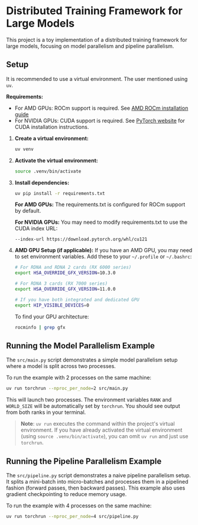 # Distributed Training Framework for Large Models

This project is a toy implementation of a distributed training framework for large models, focusing on model parallelism and pipeline parallelism. 

## Setup

It is recommended to use a virtual environment. The user mentioned using `uv`.

**Requirements:**
- For AMD GPUs: ROCm support is required. See [AMD ROCm installation guide](https://rocm.docs.amd.com/)
- For NVIDIA GPUs: CUDA support is required. See [PyTorch website](https://pytorch.org/) for CUDA installation instructions.

1.  **Create a virtual environment:**
    ```bash
    uv venv
    ```

2.  **Activate the virtual environment:**
    ```bash
    source .venv/bin/activate
    ```

3.  **Install dependencies:**
    ```bash
    uv pip install -r requirements.txt
    ```
    
    **For AMD GPUs:** The requirements.txt is configured for ROCm support by default.
    
    **For NVIDIA GPUs:** You may need to modify requirements.txt to use the CUDA index URL:
    ```
    --index-url https://download.pytorch.org/whl/cu121
    ```

4.  **AMD GPU Setup (if applicable):**
    If you have an AMD GPU, you may need to set environment variables. Add these to your `~/.profile` or `~/.bashrc`:
    ```bash
    # For RDNA and RDNA 2 cards (RX 6000 series)
    export HSA_OVERRIDE_GFX_VERSION=10.3.0
    
    # For RDNA 3 cards (RX 7000 series)  
    export HSA_OVERRIDE_GFX_VERSION=11.0.0
    
    # If you have both integrated and dedicated GPU
    export HIP_VISIBLE_DEVICES=0
    ```
    
    To find your GPU architecture:
    ```bash
    rocminfo | grep gfx
    ```

## Running the Model Parallelism Example

The `src/main.py` script demonstrates a simple model parallelism setup where a model is split across two processes.

To run the example with 2 processes on the same machine:

```bash
uv run torchrun --nproc_per_node=2 src/main.py
```

This will launch two processes. The environment variables `RANK` and `WORLD_SIZE` will be automatically set by `torchrun`. You should see output from both ranks in your terminal. 

> **Note**: `uv run` executes the command within the project's virtual environment. If you have already activated the virtual environment (using `source .venv/bin/activate`), you can omit `uv run` and just use `torchrun`.

## Running the Pipeline Parallelism Example

The `src/pipeline.py` script demonstrates a naive pipeline parallelism setup. It splits a mini-batch into micro-batches and processes them in a pipelined fashion (forward passes, then backward passes). This example also uses gradient checkpointing to reduce memory usage.

To run the example with 4 processes on the same machine:

```bash
uv run torchrun --nproc_per_node=4 src/pipeline.py
``` 